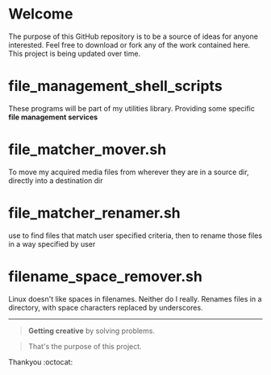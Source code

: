 Welcome
===

The purpose of this GitHub repository is to be a source of ideas for anyone interested.
Feel free to download or fork any of the work contained here. This project is being updated over time.

file_management_shell_scripts
===

These programs will be part of my utilities library. Providing some specific **file management services**

# file_matcher_mover.sh

To move my acquired media files from wherever they are in a source dir, directly into a destination dir

# file_matcher_renamer.sh

use to find files that match user specified criteria, then to rename those files in a way specified by user

# filename_space_remover.sh

Linux doesn't like spaces in filenames. Neither do I really.
Renames files in a directory, with space characters replaced by underscores.

---

>**Getting creative** by solving problems.

>That's the purpose of this project.

Thankyou :octocat: